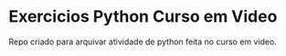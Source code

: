 # Exercicios Python Curso em Video

Repo criado para arquivar atividade de python feita no curso em video.
